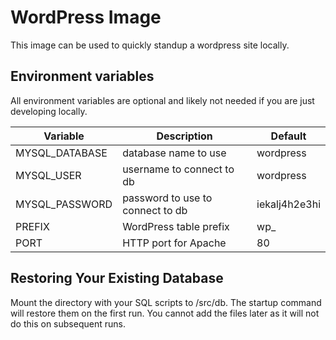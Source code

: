 # WordPress Image

This image can be used to quickly standup a wordpress site locally.

## Environment variables

All environment variables are optional and likely not needed if you are just developing locally.

Variable | Description | Default
--|--|--
MYSQL_DATABASE | database name to use | wordpress
MYSQL_USER | username to connect to db | wordpress
MYSQL_PASSWORD | password to use to connect to db | iekalj4h2e3hi
PREFIX | WordPress table prefix | wp_
PORT | HTTP port for Apache | 80

## Restoring Your Existing Database

Mount the directory with your SQL scripts to /src/db. The startup command will restore them on the first run. You cannot add the files later as it will not do this on subsequent runs.
